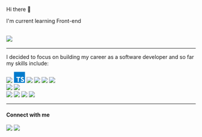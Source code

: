 


Hi there 👋

<span >I'm current learning Front-end</span>
<br>
<br>

<div  align="left">
  <img  height="150em" src="https://github-readme-stats.vercel.app/api?username=phpaulohenrique&count_private=true&show_icons=true&theme=github_dark"/>
  
</div>


--- 

<div align="left">
  
  <p font-size="100px">I decided to focus on building my career as a software developer and so far my skills include:<p>
  
  <img width="30px" src="https://cdn.jsdelivr.net/gh/devicons/devicon/icons/javascript/javascript-plain.svg" />
  <img width="30px" src="https://github.com/devicons/devicon/blob/v2.15.1/icons/typescript/typescript-original.svg" />
  <img width="30px"  src="https://cdn.jsdelivr.net/gh/devicons/devicon/icons/css3/css3-plain.svg" />
  <img width="30px" src="https://cdn.jsdelivr.net/gh/devicons/devicon/icons/html5/html5-plain.svg" />
  <img width="30px" src="https://cdn.jsdelivr.net/gh/devicons/devicon/icons/nextjs/nextjs-original.svg" />
  <img width="30px" src="https://cdn.jsdelivr.net/gh/devicons/devicon/icons/react/react-original.svg" />
  <br>
  <img width="30px" src="https://cdn.jsdelivr.net/gh/devicons/devicon/icons/sass/sass-original.svg" />
  <img width="30px" src="https://cdn.jsdelivr.net/gh/devicons/devicon/icons/tailwindcss/tailwindcss-plain.svg"  />
  <br>
  
  <img width="30px" src="https://cdn.jsdelivr.net/gh/devicons/devicon/icons/firebase/firebase-plain.svg"  />
  <img width="30px" src="https://cdn.jsdelivr.net/gh/devicons/devicon/icons/figma/figma-original.svg"  />
  <img width="30px" src="https://cdn.jsdelivr.net/gh/devicons/devicon/icons/git/git-original.svg"   />
  <img width="30px" src="https://cdn.jsdelivr.net/gh/devicons/devicon/icons/github/github-original.svg"    />
  
          
  
  

</div>

---

<h4>Connect with me</h4>
  
<a    href="https://www.linkedin.com/in/paulo-henrique-857965187/" target="_blank"><img height="25px" src="https://camo.githubusercontent.com/f0bb5df0c29c439fd3fba76b4cbb984678701b1021c7091b55ec8d0e6e7eed95/68747470733a2f2f696d672e736869656c64732e696f2f62616467652f4c696e6b6564496e2d626c75653f7374796c653d666c61742d737175617265266c6f676f3d4c696e6b6564696e266c6f676f436f6c6f723d7768697465" target="_blank"/></a>
<a   href="https://www.instagram.com/ph_paulohmelo/" target="_blank"><img height="25px"  src="https://camo.githubusercontent.com/3fd4f53e59862d3d8d6aaf911d3edcf3b077a7a26ca0923934b6bcd45c30d517/68747470733a2f2f696d672e736869656c64732e696f2f62616467652f496e7374616772616d2d6534343035663f7374796c653d666f722d7468652d6261646765266c6f676f3d696e7374616772616d266c6f676f436f6c6f723d7768697465" target="_blank"/></a>
  
  
  
  
